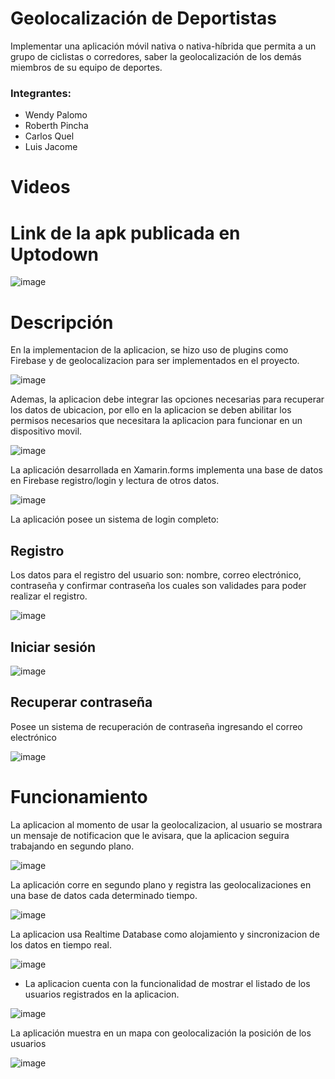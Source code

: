 # Geolocalización de Deportistas

Implementar una aplicación móvil nativa o nativa-híbrida que permita a un grupo de ciclistas o corredores, saber la geolocalización de los demás miembros de su equipo de deportes.

### Integrantes:

* Wendy Palomo
* Roberth Pincha
* Carlos Quel
* Luis Jacome

# Videos


# Link de la apk publicada en Uptodown

![image](https://user-images.githubusercontent.com/58127103/188867784-21e0c6b2-9ed4-4a38-9a8f-322685204de4.png)

# Descripción

En la implementacion de la aplicacion, se hizo uso de plugins como Firebase y de geolocalizacion para ser implementados en el proyecto.

![image](https://user-images.githubusercontent.com/58041699/188872490-e817e5be-4252-4005-8bb6-2138d310e71e.png)

Ademas, la aplicacion debe integrar las opciones necesarias para recuperar los datos de ubicacion, por ello en la aplicacion se deben abilitar los permisos necesarios
que necesitara la aplicacion para funcionar en un dispositivo movil.

![image](https://user-images.githubusercontent.com/58041699/188872909-ad160c0c-eb89-43a2-9368-2adf92d205c1.png)


La aplicación desarrollada en Xamarin.forms implementa una base de datos en Firebase registro/login y lectura de otros datos. 

![image](https://user-images.githubusercontent.com/58127103/188853533-267964ec-481e-4d5f-9296-e858a6f0fd26.png)

La aplicación posee un sistema de login completo: 

## Registro

 Los datos para el registro del usuario son: nombre, correo electrónico, contraseña y confirmar contraseña los cuales son validades para poder realizar el registro.

![image](https://user-images.githubusercontent.com/58127103/188853893-5fdbf09d-686f-441a-b229-c999261bfe34.png)

## Iniciar sesión

![image](https://user-images.githubusercontent.com/58127103/188855315-dc544006-a050-460a-b67a-79faa7ce9a7c.png)

## Recuperar contraseña

Posee un sistema de recuperación de contraseña ingresando el correo electrónico

![image](https://user-images.githubusercontent.com/58127103/188855439-2002e11c-4023-4972-9293-9c29ffd08eed.png)


# Funcionamiento

La aplicacion al momento de usar la geolocalizacion, al usuario se mostrara un mensaje de notificacion que le avisara, que la aplicacion seguira trabajando en segundo
plano.

![image](https://user-images.githubusercontent.com/58041699/188873468-fc97be0b-18a1-4c90-8e00-94ff57b1c2f7.png)

La aplicación corre en segundo plano y registra las geolocalizaciones en una base de datos cada determinado tiempo.

![image](https://user-images.githubusercontent.com/58127103/188857939-beef4401-ca15-4bc0-9d83-72b44ce5e3f2.png)

La aplicacion usa Realtime Database como alojamiento y sincronizacion de los datos en tiempo real.

![image](https://user-images.githubusercontent.com/58127103/188857291-fb3431af-d83e-459d-87c9-b11f17041bf9.png)

* La aplicacion cuenta con la funcionalidad de mostrar el listado de los usuarios registrados en la aplicacion.

![image](https://user-images.githubusercontent.com/58127103/188864146-295481c2-72f8-4a40-8abd-e82368403a7a.png)

La aplicación muestra en un mapa con geolocalización la posición de los usuarios

![image](https://user-images.githubusercontent.com/58127103/188864199-f22e6e68-b39e-4793-80bc-2f26028f79a6.png)
